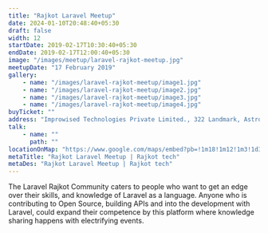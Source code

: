 ```yaml
---
title: "Rajkot Laravel Meetup"
date: 2024-01-10T20:48:40+05:30
draft: false
width: 12
startDate: 2019-02-17T10:30:40+05:30
endDate: 2019-02-17T12:00:40+05:30
image: "/images/meetup/laravel-rajkot-meetup.jpg"
meetupDate: "17 February 2019"
gallery:
    - name: "/images/laravel-rajkot-meetup/image1.jpg"
    - name: "/images/laravel-rajkot-meetup/image2.jpg"
    - name: "/images/laravel-rajkot-meetup/image3.jpg"
    - name: "/images/laravel-rajkot-meetup/image4.jpg"
buyTicket: ""
address: "Improwised Technologies Private Limited., 322 Landmark, Astron Chowk"
talk: 
    - name: ""
      path: ""
locationOnMap: "https://www.google.com/maps/embed?pb=!1m18!1m12!1m3!1d3691.7978346934674!2d70.7560754!3d22.285646699999997!2m3!1f0!2f0!3f0!3m2!1i1024!2i768!4f13.1!3m3!1m2!1s0x3959ca22a0751231%3A0x23edc234940c18b2!2sImprowised%20Technologies%20Private%20Limited!5e0!3m2!1sen!2sin!4v1704899174220!5m2!1sen!2sin"  
metaTitle: "Rajkot Laravel Meetup | Rajkot tech"
metaDes: "Rajkot Laravel Meetup | Rajkot tech"
---
```


The Laravel Rajkot Community caters to people who want to get an edge over their skills, and knowledge of Laravel as a language. Anyone who is contributing to Open Source, building APIs and into the development with Laravel, could expand their competence by this platform where knowledge sharing happens with electrifying events. 
